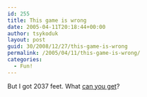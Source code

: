 ```yaml
---
id: 255
title: This game is wrong
date: 2005-04-11T20:18:44+00:00
author: tsykoduk
layout: post
guid: 30/2008/12/27/this-game-is-wrong
permalink: /2005/04/11/this-game-is-wrong/
categories:
  - Fun!
---
```

But I got 2037 feet. What <a href="http://www.addictinggames.com/kittencannon.html">can you get</a>?